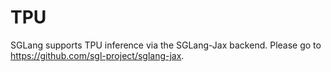 # TPU

SGLang supports TPU inference via the SGLang-Jax backend. Please go to https://github.com/sgl-project/sglang-jax.
